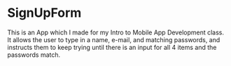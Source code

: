 # SignUpForm

This is an App which I made for my Intro to Mobile App Development class.
It allows the user to type in a name, e-mail, and matching passwords, and instructs them to keep trying until there is an input for all 4 items and the passwords match.
